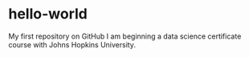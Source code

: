 # hello-world
My first repository on GitHub
I am beginning a data science certificate course with Johns Hopkins University.
